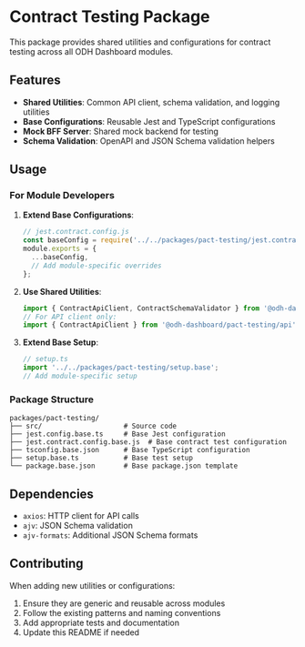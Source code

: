 # Contract Testing Package

This package provides shared utilities and configurations for contract testing across all ODH Dashboard modules.

## Features

- **Shared Utilities**: Common API client, schema validation, and logging utilities
- **Base Configurations**: Reusable Jest and TypeScript configurations
- **Mock BFF Server**: Shared mock backend for testing
- **Schema Validation**: OpenAPI and JSON Schema validation helpers

## Usage

### For Module Developers

1. **Extend Base Configurations**:
   ```js
   // jest.contract.config.js
   const baseConfig = require('../../packages/pact-testing/jest.contract.config.base.js');
   module.exports = {
     ...baseConfig,
     // Add module-specific overrides
   };
   ```

2. **Use Shared Utilities**:
   ```typescript
   import { ContractApiClient, ContractSchemaValidator } from '@odh-dashboard/pact-testing';
   // For API client only:
   import { ContractApiClient } from '@odh-dashboard/pact-testing/api';
   ```

3. **Extend Base Setup**:
   ```typescript
   // setup.ts
   import '../../packages/pact-testing/setup.base';
   // Add module-specific setup
   ```

### Package Structure

```
packages/pact-testing/
├── src/                    # Source code
├── jest.config.base.ts     # Base Jest configuration
├── jest.contract.config.base.js  # Base contract test configuration
├── tsconfig.base.json      # Base TypeScript configuration
├── setup.base.ts           # Base test setup
└── package.base.json       # Base package.json template
```

## Dependencies

- `axios`: HTTP client for API calls
- `ajv`: JSON Schema validation
- `ajv-formats`: Additional JSON Schema formats

## Contributing

When adding new utilities or configurations:

1. Ensure they are generic and reusable across modules
2. Follow the existing patterns and naming conventions
3. Add appropriate tests and documentation
4. Update this README if needed